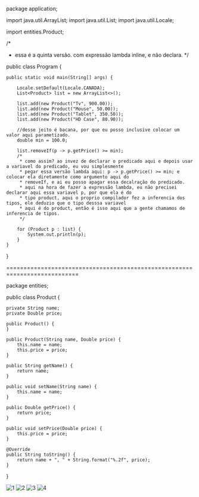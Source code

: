 package application;

import java.util.ArrayList;
import java.util.List;
import java.util.Locale;

import entities.Product;

/*
 * essa é a quinta versão. com expressão lambda inline, e não declara.
 */

public class Program {

	public static void main(String[] args) {

		Locale.setDefault(Locale.CANADA);
		List<Product> list = new ArrayList<>();
		
		list.add(new Product("Tv", 900.00));
		list.add(new Product("Mouse", 50.00));
		list.add(new Product("Tablet", 350.50));
		list.add(new Product("HD Case", 80.90));
		
		//desse jeito é bacana, por que eu posso inclusive colocar um valor aqui parametizado.
		double min = 100.0;
		
		list.removeIf(p -> p.getPrice() >= min);
		/*
		 * como assim? ao invez de declarar o predicado aqui e depois usar a variavel do predicado, eu vou simplesmente
		 * pegar essa versão lambda aqui: p -> p.getPrice() >= min; e colocar ela diretamente como argumento aqui do
		 * removeIf, e ai eu posso apagar essa decalração do predicado.
		 * aqui na hora de fazer a expressão lambda, eu não precisei declarar aqui essa variavel p, por que ela é do 
		 * tipo product, aqui o proprio compilador fez a inferencia dos tipos, ele deduzio que o tipo desssa variavel 
		 * aqui é do product, então é isso aqui que a gente chamamos de inferencia de tipos.
		 */
		
		for (Product p : list) {
			System.out.println(p);
		}
	}

}

===========================================================================

package entities;

public class Product {

	private String name;
	private Double price;
	
	public Product() {
	}

	public Product(String name, Double price) {
		this.name = name;
		this.price = price;
	}

	public String getName() {
		return name;
	}

	public void setName(String name) {
		this.name = name;
	}

	public Double getPrice() {
		return price;
	}

	public void setPrice(Double price) {
		this.price = price;
	}

	@Override
	public String toString() {
		return name + ", " + String.format("%.2f", price);
	}
}

![1](https://user-images.githubusercontent.com/61166475/155023443-3ffd9460-98ff-40d4-a3bd-f45ad808bf6d.png)
![2](https://user-images.githubusercontent.com/61166475/155023436-49b4ba07-66b5-440b-ac2a-95a3285dd436.png)
![3](https://user-images.githubusercontent.com/61166475/155023440-d165f166-12ca-4faa-beef-3ca28fd2ea26.png)
![4](https://user-images.githubusercontent.com/61166475/155023441-b3affbad-27e1-4e64-ab12-456c352169de.png)
